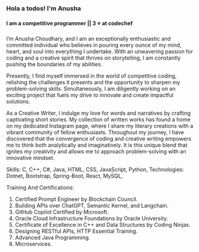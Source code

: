 ### Hola a todos! I'm Anusha
#### I am a competitive programmer || 3 ⭐️ at codechef


I’m Anusha Choudhary, and I am an exceptionally enthusiastic and committed individual who believes in pouring every ounce of my mind, heart, and soul into everything I undertake. With an unwavering passion for coding and a creative spirit that thrives on storytelling, I am constantly pushing the boundaries of my abilities.

Presently, I find myself immersed in the world of competitive coding, relishing the challenges it presents and the opportunity to sharpen my problem-solving skills. Simultaneously, I am diligently working on an exciting project that fuels my drive to innovate and create impactful solutions.

As a Creative Writer, I indulge my love for words and narratives by crafting captivating short stories. My collection of written works has found a home on my dedicated Instagram page, where I share my literary creations with a vibrant community of fellow enthusiasts. Throughout my journey, I have discovered that the convergence of coding and creative writing empowers me to think both analytically and imaginatively. It is this unique blend that ignites my creativity and allows me to approach problem-solving with an innovative mindset.

Skills: C, C++, C#, Java, HTML, CSS, JavaScript, Python, 
Technologies: Dotnet, Bootstrap, Spring-Boot, React, MySQL,


Training And Certifications: 
1) Certified Prompt Engineer by Blockchain Council.
2) Building APIs over ChatGPT, Semantic Kernel, and Langchain.
3) GitHub Copilot Certified by Microsoft.
4) Oracle Cloud Infrastructure Foundations by Oracle University.
5) Certificate of Excellence in C++ and Data Structures by Coding Ninjas.
6) Designing RESTful APIs, HTTP Essential Training.
7) Advanced Java Programming.
8) Microservices.
<!--
Current status:

- 🔭 I’m learning AI/ML (Training a few models) 
- 🌱 I'm working full-time in a product based company in New York
- 👀 How to reach me? anushamnnit@gmail.com


[<img src='https://cdn.jsdelivr.net/npm/simple-icons@3.0.1/icons/github.svg' alt='github' height='40'>](https://github.com/Anusha3002)     [<img src='https://cdn.jsdelivr.net/npm/simple-icons@3.0.1/icons/linkedin.svg' alt='linkedin' height='40'>](https://www.linkedin.com/in/anusha-choudhary-9a504a208//)         [<img src='https://cdn.jsdelivr.net/npm/simple-icons@3.0.1/icons/instagram.svg' alt='instagram' height='40'>](https://www.instagram.com/theunscratchedstories/)  

You can click the Preview link to take a look at your changes.
--->


<!--- - 👋 Hi, I’m @Anusha3002
- 👀 I’m interested in ...
- 🌱 I’m currently learning ...
- 💞️ I’m looking to collaborate on ...
- 📫 How to reach me ...
--->
<!---
Anusha3002/Anusha3002 is a ✨ special ✨ repository because its `README.md` (this file) appears on your GitHub profile.
You can click the Preview link to take a look at your changes.
--->
